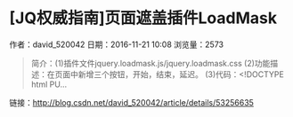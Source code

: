 # [JQ权威指南]页面遮盖插件LoadMask
作者：david_520042
日期：2016-11-21 10:08
浏览量：2573
> 简介：(1)插件文件jquery.loadmask.js/jquery.loadmask.css 
(2)功能描述：在页面中新增三个按钮，开始，结束，延迟。 
(3)代码：<!DOCTYPE html PU...

 链接：http://blog.csdn.net/david_520042/article/details/53256635
